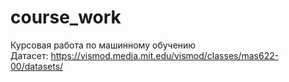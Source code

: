# course_work  
Курсовая работа по машинному обучению  
Датасет: https://vismod.media.mit.edu/vismod/classes/mas622-00/datasets/
